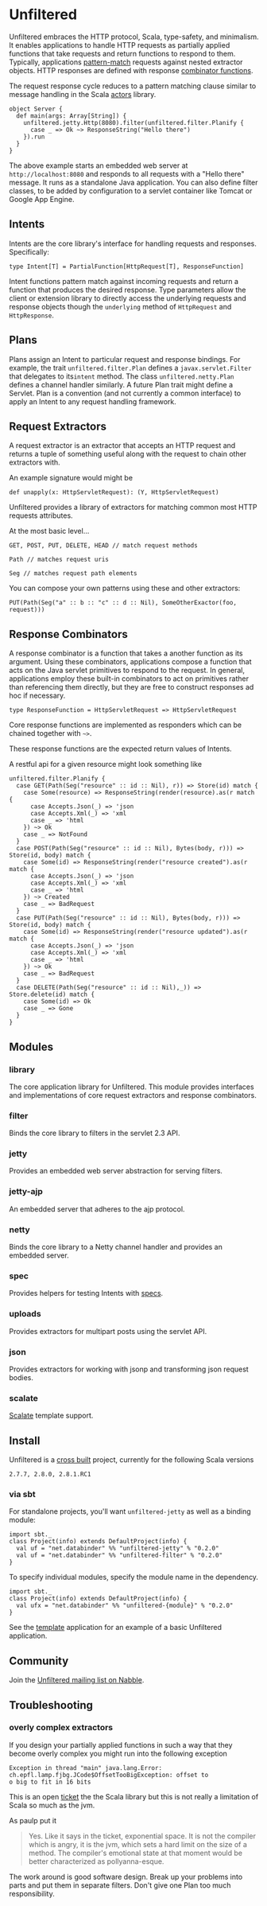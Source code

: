 # Unfiltered

Unfiltered embraces the HTTP protocol, Scala, type-safety, and minimalism. It enables applications to handle HTTP requests as partially applied functions that take requests and return functions to respond to them. Typically, applications [pattern-match](http://en.wikipedia.org/wiki/Pattern_matching) requests against nested extractor objects. HTTP responses are defined with response [combinator functions](http://en.wikipedia.org/wiki/Combinatory_logic).

The request response cycle reduces to a pattern matching clause similar to message handling in the Scala [actors](http://www.scala-lang.org/node/242) library.

    object Server {
      def main(args: Array[String]) {
        unfiltered.jetty.Http(8080).filter(unfiltered.filter.Planify {
          case _ => Ok ~> ResponseString("Hello there")
        }).run
      }
    }

The above example starts an embedded web server at `http://localhost:8080` and responds to all requests with a "Hello there" message. It runs as a standalone Java application. You can also define filter classes, to be added by configuration to a servlet container like Tomcat or Google App Engine.

## Intents

Intents are the core library's interface for handling requests and responses. Specifically:

    type Intent[T] = PartialFunction[HttpRequest[T], ResponseFunction]

Intent functions pattern match against incoming requests and return a function that produces the desired response. Type parameters allow the client or extension library to directly access the underlying requests and response objects though the `underlying` method of `HttpRequest` and `HttpResponse`.

## Plans

Plans assign an Intent to particular request and response
bindings. For example, the trait `unfiltered.filter.Plan` defines a
`javax.servlet.Filter` that delegates to its`intent` method. The class `unfiltered.netty.Plan` defines a channel handler similarly. A future Plan trait might define a Servlet. Plan is a convention (and not currently a common interface) to apply an Intent to any request handling framework.

## Request Extractors

A request extractor is an extractor that accepts an HTTP request and returns a tuple of something useful along with the request to chain other extractors with.

An example signature would might be

    def unapply(x: HttpServletRequest): (Y, HttpServletRequest)
    
Unfiltered provides a library of extractors for matching common most HTTP requests attributes.

At the most basic level...

    GET, POST, PUT, DELETE, HEAD // match request methods
    
    Path // matches request uris
    
    Seg // matches request path elements
    
You can compose your own patterns using these and other extractors:

    PUT(Path(Seg("a" :: b :: "c" :: d :: Nil), SomeOtherExactor(foo, request)))


## Response Combinators

A response combinator is a function that takes a another function as its argument. Using these combinators, applications compose a function that acts on the Java servlet primitives to respond to the request. In general, applications employ these built-in combinators to act on primitives rather than referencing them directly, but they are free to construct responses ad hoc if necessary.

    type ResponseFunction = HttpServletRequest => HttpServletRequest
    
Core response functions are implemented as responders which can be chained together with `~>`.

These response functions are the expected return values of Intents.

A restful api for a given resource might look something like

    unfiltered.filter.Planify {
      case GET(Path(Seg("resource" :: id :: Nil), r)) => Store(id) match {
        case Some(resource) => ResponseString(render(resource).as(r match {
          case Accepts.Json(_) => 'json
          case Accepts.Xml(_) => 'xml
          case _ => 'html
        }) ~> Ok 
        case _ => NotFound
      }
      case POST(Path(Seg("resource" :: id :: Nil), Bytes(body, r))) => Store(id, body) match {
        case Some(id) => ResponseString(render("resource created").as(r match {
          case Accepts.Json(_) => 'json
          case Accepts.Xml(_) => 'xml
          case _ => 'html
        }) ~> Created
        case _ => BadRequest
      }
      case PUT(Path(Seg("resource" :: id :: Nil), Bytes(body, r))) => Store(id, body) match {
        case Some(id) => ResponseString(render("resource updated").as(r match {
          case Accepts.Json(_) => 'json
          case Accepts.Xml(_) => 'xml
          case _ => 'html
        }) ~> Ok
        case _ => BadRequest
      }
      case DELETE(Path(Seg("resource" :: id :: Nil),_)) => Store.delete(id) match {
        case Some(id) => Ok
        case _ => Gone
      }
    }


## Modules

### library

The core application library for Unfiltered. This module provides interfaces and implementations of core request extractors and response combinators.

### filter

Binds the core library to filters in the servlet 2.3 API.

### jetty

Provides an embedded web server abstraction for serving filters.

### jetty-ajp

An embedded server that adheres to the ajp protocol.

### netty

Binds the core library to a Netty channel handler and provides an embedded server.

### spec

Provides helpers for testing Intents with [specs](http://code.google.com/p/specs/).

### uploads

Provides extractors for multipart posts using the servlet API.

### json

Provides extractors for working with jsonp and transforming json request bodies.

### scalate

[Scalate][scalate] template support.

[scalate]: http://scalate.fusesource.org/

## Install

Unfiltered is a [cross built](http://code.google.com/p/simple-build-tool/wiki/CrossBuild) project, currently for the following Scala versions

    2.7.7, 2.8.0, 2.8.1.RC1
    
### via sbt

For standalone projects,  you'll want `unfiltered-jetty` as well as a
binding module:

    import sbt._
    class Project(info) extends DefaultProject(info) {
      val uf = "net.databinder" %% "unfiltered-jetty" % "0.2.0"
      val uf = "net.databinder" %% "unfiltered-filter" % "0.2.0"
    }
    
To specify individual modules, specify the module name in the dependency.

    import sbt._
    class Project(info) extends DefaultProject(info) {
      val ufx = "net.databinder" %% "unfiltered-{module}" % "0.2.0"
    }
    
See the [template](http://github.com/n8han/Unfiltered/tree/master/demo/) application for an example of a basic Unfiltered application.

## Community

Join the [Unfiltered mailing list on Nabble](http://databinder.3617998.n2.nabble.com/Unfiltered-f5560764.html).

## Troubleshooting

### overly complex extractors 
    
If you design your partially applied functions in such a way that they become overly complex you might run into the following exception
    
    Exception in thread "main" java.lang.Error: ch.epfl.lamp.fjbg.JCode$OffsetTooBigException: offset to
    o big to fit in 16 bits
      
This is an open [ticket](https://lampsvn.epfl.ch/trac/scala/ticket/1133) the the Scala library but this is not really a limitation of Scala so much as the jvm. 
  
As paulp put it
> Yes.  Like it says in the ticket, exponential space.  It is not the
> compiler which is angry, it is the jvm, which sets a hard limit on the
> size of a method.  The compiler's emotional state at that moment would
> be better characterized as pollyanna-esque.

The work around is good software design. Break up your problems into parts and put them in separate filters. Don't give one Plan too much responsibility.
